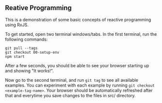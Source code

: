 ## Reative Programming

This is a demonstration of some basic concepts of reactive programming using RxJS.

To get started, open two terminal windows/tabs. In the first terminal, run the following commands:
```
git pull --tags
git checkout 00-setup-env
npm start
```
After a few seconds, you should be able to see your browser starting up and showing "It works!".

Now go to the second terminal, and run `git tag` to see all available examples. You can experiment with each example by running `git checkout <example-tag-name>`. Your browser should be automatically refreshed after that and everytime you save changes to the files in src/ directory.
